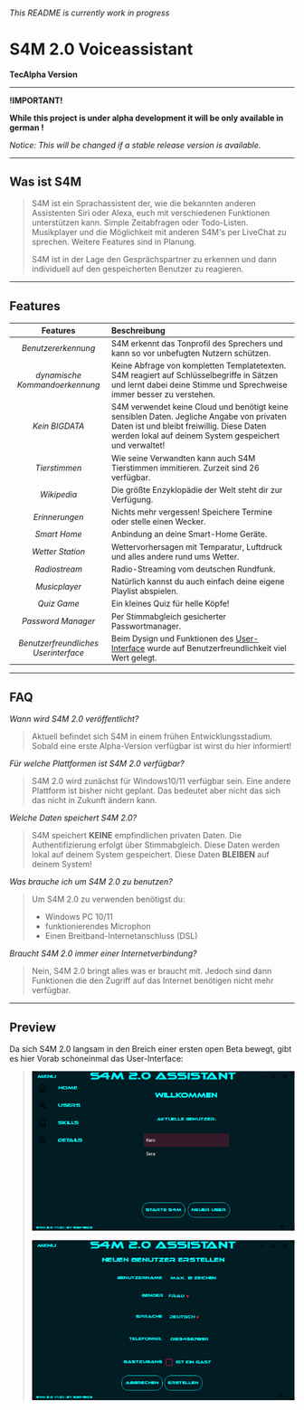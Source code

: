 ###### This README is currently work in progress ######

# S4M 2.0 Voiceassistant #

**TecAlpha Version**

---
**!IMPORTANT!**

**While this project is under alpha development it will be only available in german !**

*Notice: This will be changed if a stable release version is available.*

---

## Was ist S4M ##

> S4M ist ein Sprachassistent der, wie die bekannten anderen Assistenten Siri oder Alexa, euch mit verschiedenen Funktionen unterstützen kann. Simple Zeitabfragen oder Todo-Listen. Musikplayer und die Möglichkeit mit anderen S4M's per LiveChat zu sprechen. Weitere Features sind in Planung.
>
>S4M ist in der Lage den Gesprächspartner zu erkennen und dann individuell auf den gespeicherten Benutzer zu reagieren.

---

## Features ##

| **Features** |**Beschreibung**|
|:------:|:--------|
|*Benutzererkennung*| S4M erkennt das Tonprofil des Sprechers und kann so vor unbefugten Nutzern schützen.|
|*dynamische Kommandoerkennung*|Keine Abfrage von kompletten Templatetexten. S4M reagiert auf Schlüsselbegriffe in Sätzen und lernt dabei deine Stimme und Sprechweise immer besser zu verstehen.|
|*Kein BIGDATA*| S4M verwendet keine Cloud und benötigt keine sensiblen Daten. Jegliche Angabe von privaten Daten ist und bleibt freiwillig. Diese Daten werden lokal auf deinem System gespeichert und verwaltet!|
|*Tierstimmen*| Wie seine Verwandten kann auch S4M Tierstimmen immitieren. Zurzeit sind 26 verfügbar.|
|*Wikipedia*|Die größte Enzyklopädie der Welt steht dir zur Verfügung.|
|*Erinnerungen*|Nichts mehr vergessen! Speichere Termine oder stelle einen Wecker.|
|*Smart Home*| Anbindung an deine Smart-Home Geräte.|
|*Wetter Station*|Wettervorhersagen mit Temparatur, Luftdruck und alles andere rund ums Wetter.|
|*Radiostream*|Radio-Streaming vom deutschen Rundfunk.|
|*Musicplayer*|Natürlich kannst du auch einfach deine eigene Playlist abspielen.|
|*Quiz Game*| Ein kleines Quiz für helle Köpfe!|
|*Password Manager*| Per Stimmabgleich gesicherter Passwortmanager.|
|*Benutzerfreundliches Userinterface*| Beim Dysign und Funktionen des [User-Interface](https://github.com/sera619/S4M-2.0#preview) wurde auf Benutzerfreundlichkeit viel Wert gelegt.|

---

## FAQ ##

*Wann wird S4M 2.0 veröffentlicht?*
> Aktuell befindet sich S4M in einem frühen Entwicklungsstadium. Sobald eine erste Alpha-Version verfügbar ist wirst du hier informiert!

*Für welche Plattformen ist S4M 2.0 verfügbar?*
> S4M 2.0 wird zunächst für Windows10/11 verfügbar sein. Eine andere Plattform ist bisher nicht geplant. Das bedeutet aber nicht das sich das nicht in Zukunft ändern kann.

*Welche Daten speichert S4M 2.0?*
>S4M speichert **KEINE** empfindlichen privaten Daten. Die Authentifizierung erfolgt über Stimmabgleich. Diese Daten werden lokal auf deinem System gespeichert. Diese Daten **BLEIBEN** auf deinem System!

*Was brauche ich um S4M 2.0 zu benutzen?*
>Um S4M 2.0 zu verwenden benötigst du:
>
> - Windows PC 10/11
> - funktionierendes Microphon
> - Einen Breitband-Internetanschluss (DSL)

*Braucht S4M 2.0 immer einer Internetverbindung?*
>Nein, S4M 2.0 bringt alles was er braucht mit. Jedoch sind dann Funktionen die den Zugriff auf das Internet benötigen nicht mehr verfügbar.

---

## Preview ##

Da sich S4M 2.0 langsam in den Breich einer ersten open Beta bewegt, gibt es hier Vorab schoneinmal das User-Interface:
>
   > ![mainmenu](assets/ScreenShot/mainmanu.png)
>
   > ![usermanagement](assets/ScreenShot/usermgm.png)

